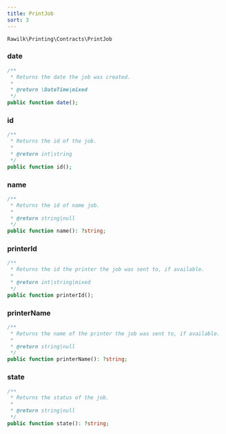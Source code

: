 ```yaml
---
title: PrintJob
sort: 3
---
```


`Rawilk\Printing\Contracts\PrintJob`

### date

```php
/**
 * Returns the date the job was created.
 *
 * @return \DateTime|mixed
 */
public function date();
```

### id

```php
/**
 * Returns the id of the job.
 *
 * @return int|string
 */
public function id();
```

### name

```php
/**
 * Returns the id of name job.
 *
 * @return string|null
 */
public function name(): ?string;
```

### printerId

```php
/**
 * Returns the id the printer the job was sent to, if available.
 *
 * @return int|string|mixed
 */
public function printerId();
```

### printerName

```php
/**
 * Returns the name of the printer the job was sent to, if available.
 *
 * @return string|null
 */
public function printerName(): ?string;
```

### state

```php
/**
 * Returns the status of the job.
 *
 * @return string|null
 */
public function state(): ?string;
```
